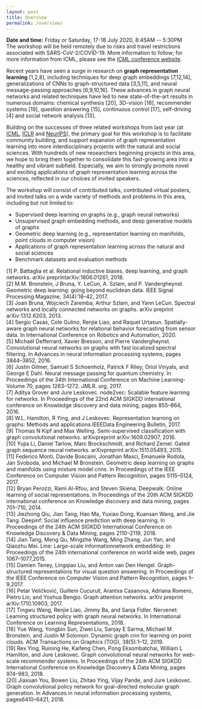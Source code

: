 ```yaml
---
layout: post
title: Overview
permalink: /overview/
---
```


**Date and time:** Friday or Saturday, 17-18 July 2020, 8:45AM -- 5:30PM<br>
The workshop will be held remotely due to risks and travel restrictions associated with SARS-CoV-2/COVID-19. More information to follow; for more information from ICML, please see the [ICML conference website](https://icml.cc/Conferences/2020).

Recent years have seen a surge in research on **graph representation learning** [1,2,8], including techniques for deep graph embeddings [7,12,14], generalizations of CNNs to graph-structured data [3,5,11], and neural message-passing approaches [6,9,10,16]. These advances in graph neural networks and related techniques have led to new state-of-the-art results in numerous domains: chemical synthesis [20], 3D-vision [18], recommender systems [19], question answering [15], continuous control [17], self-driving [4] and social network analysis [13]. 

Building on the successes of three related workshops from last year (at [ICML](https://graphreason.github.io/), [ICLR](https://rlgm.github.io/) and [NeurIPS](http://grlearning.github.io/)), the primary goal for this workshop is to facilitate community building, and support expansion of graph representation learning into more interdisciplinary projects with the natural and social sciences. With hundreds of new researchers beginning projects in this area, we hope to bring them together to consolidate this fast-growing area into a healthy and vibrant subfield. Especially, we aim to strongly promote novel and exciting applications of graph representation learning across the sciences, reflected in our choices of invited speakers.

The workshop will consist of contributed talks, contributed virtual posters, and invited talks on a wide variety of methods and problems in this area, including but not limited to:
- Supervised deep learning on graphs (e.g., graph neural networks)
- Unsupervised graph embedding methods, and deep generative models of graphs
- Geometric deep learning (e.g., representation learning on manifolds, point clouds in computer vision)
- Applications of graph representation learning across the natural and social sciences
- Benchmark datasets and evaluation methods

[1] P. Battaglia et al. Relational inductive biases, deep learning, and graph networks. arXiv preprintarXiv:1806.01261, 2018.<br>
[2] M.M. Bronstein, J Bruna, Y. LeCun, A. Szlam, and P. Vandergheynst. Geometric deep learning: going beyond euclidean data. IEEE Signal Processing Magazine, 34(4):18–42, 2017.<br>
[3] Joan  Bruna, Wojciech Zaremba, Arthur Szlam, and Yann LeCun. Spectral networks and locally connected networks on graphs. arXiv preprint arXiv:1312.6203, 2013.<br>
[4] Sergio Casas, Cole Gulino, Renjie Liao, and Raquel Urtasun. Spatially-aware graph neural networks for relational behavior forecasting from sensor data. In International Conference on Robotics and Automation, 2020.<br>
[5] Michaël Defferrard, Xavier Bresson, and Pierre Vandergheynst. Convolutional neural networks on graphs with fast localized spectral filtering. In Advances in neural information processing systems, pages 3844–3852, 2016.<br>
[6] Justin Gilmer, Samuel S Schoenholz, Patrick F Riley, Oriol Vinyals, and George E Dahl. Neural message passing for quantum chemistry. In Proceedings of the 34th International Conference on Machine Learning-Volume 70, pages 1263–1272. JMLR. org, 2017.<br>
[7] Aditya Grover and Jure Leskovec. node2vec: Scalable feature learning for networks. In Proceedings of the 22nd ACM SIGKDD international conference on Knowledge discovery and data mining, pages 855–864, 2016.<br>
[8] W.L. Hamilton, R Ying, and J Leskovec. Representation learning on graphs: Methods and applications.IEEEData Engineering Bulletin, 2017.<br>
[9] Thomas N Kipf and Max Welling. Semi-supervised classification with graph convolutional networks. arXivpreprint arXiv:1609.02907, 2016.<br>
[10] Yujia Li, Daniel Tarlow, Marc Brockschmidt, and Richard Zemel. Gated graph sequence neural networks. arXivpreprint arXiv:1511.05493, 2015.<br>
[11] Federico Monti, Davide Boscaini, Jonathan Masci, Emanuele Rodola, Jan Svoboda, and Michael M Bronstein. Geometric deep learning on graphs and manifolds using mixture model cnns. In Proceedings of the IEEE Conference on Computer Vision and Pattern Recognition, pages 5115–5124, 2017.<br>
[12] Bryan Perozzi, Rami Al-Rfou, and Steven Skiena. Deepwalk: Online learning of social representations. In Proceedings of the 20th ACM SIGKDD international conference on Knowledge discovery and data mining, pages 701–710, 2014.<br>
[13] Jiezhong  Qiu, Jian  Tang, Hao Ma, Yuxiao Dong, Kuansan Wang, and Jie Tang. Deepinf: Social influence prediction with deep learning. In Proceedings of the 24th ACM SIGKDD International Conference on Knowledge Discovery & Data Mining, pages 2110–2119, 2018.<br>
[14] Jian Tang, Meng Qu, Mingzhe Wang, Ming Zhang, Jun Yan, and Qiaozhu Mei. Line: Large-scale informationnetwork embedding. In Proceedings of the 24th international conference on world wide web, pages 1067–1077,2015.<br>
[15] Damien Teney, Lingqiao Liu, and Anton van Den Hengel. Graph-structured representations for visual question answering. In Proceedings of the IEEE Conference on Computer Vision and Pattern Recognition, pages 1–9,2017.<br>
[16] Petar Veličković, Guillem Cucurull, Arantxa Casanova, Adriana Romero, Pietro Lio, and Yoshua Bengio. Graph attention networks. arXiv preprint arXiv:1710.10903, 2017.<br>
[17] Tingwu Wang, Renjie Liao, Jimmy Ba, and Sanja Fidler. Nervenet: Learning structured policy with graph neural networks. In International Conference on Learning Representations, 2018.<br>
[18]  Yue Wang, Yongbin Sun, Ziwei Liu, Sanjay E Sarma, Michael M Bronstein, and Justin M Solomon. Dynamic graph cnn for learning on point clouds. ACM Transactions on Graphics (TOG), 38(5):1–12, 2019.<br>
[19] Rex Ying, Ruining He, Kaifeng Chen, Pong Eksombatchai, William L Hamilton, and Jure Leskovec. Graph convolutional neural networks for web-scale recommender systems. In Proceedings of the 24th ACM SIGKDD International Conference on Knowledge Discovery & Data Mining, pages 974–983, 2018.<br>
[20] Jiaxuan You, Bowen Liu, Zhitao Ying, Vijay Pande, and Jure Leskovec. Graph convolutional policy network for goal-directed  molecular  graph  generation. In Advances in neural information processing systems,  pages6410–6421, 2018.<br>

